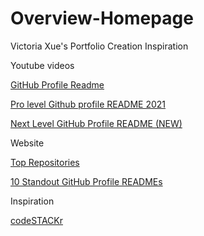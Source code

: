 # Overview-Homepage
Victoria Xue's Portfolio Creation Inspiration
[]()

Youtube videos

[GitHub Profile Readme](https://www.youtube.com/watch?v=KhGWbt1dAKQ&t=122s) 

[Pro level Github profile README 2021](https://www.youtube.com/watch?v=ejCUxSfXgxs)

[Next Level GitHub Profile README (NEW)](https://www.youtube.com/watch?v=ECuqb5Tv9qI)


Website

[Top Repositories](https://gitstar-ranking.com/repositories)

[10 Standout GitHub Profile READMEs](https://dev.to/github/10-standout-github-profile-readmes-h2o)


Inspiration

[codeSTACKr](https://github.com/codeSTACKr/codeSTACKr)
